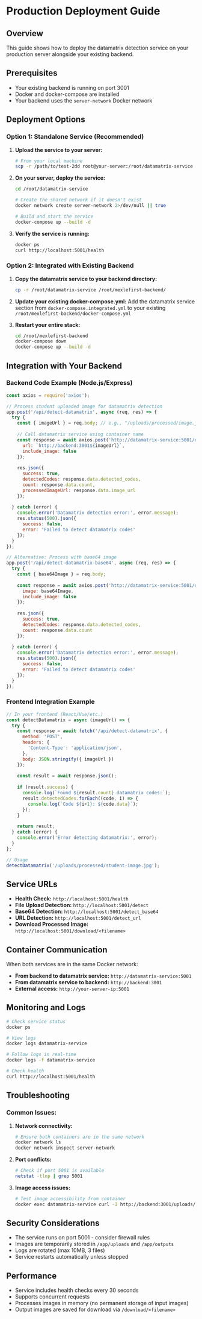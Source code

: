 # Production Deployment Guide

## Overview
This guide shows how to deploy the datamatrix detection service on your production server alongside your existing backend.

## Prerequisites
- Your existing backend is running on port 3001
- Docker and docker-compose are installed
- Your backend uses the `server-network` Docker network

## Deployment Options

### Option 1: Standalone Service (Recommended)

1. **Upload the service to your server:**
   ```bash
   # From your local machine
   scp -r /path/to/test-2dd root@your-server:/root/datamatrix-service
   ```

2. **On your server, deploy the service:**
   ```bash
   cd /root/datamatrix-service
   
   # Create the shared network if it doesn't exist
   docker network create server-network 2>/dev/null || true
   
   # Build and start the service
   docker-compose up --build -d
   ```

3. **Verify the service is running:**
   ```bash
   docker ps
   curl http://localhost:5001/health
   ```

### Option 2: Integrated with Existing Backend

1. **Copy the datamatrix service to your backend directory:**
   ```bash
   cp -r /root/datamatrix-service /root/mexlefirst-backend/
   ```

2. **Update your existing docker-compose.yml:**
   Add the datamatrix service section from `docker-compose.integrated.yml` to your existing `/root/mexlefirst-backend/docker-compose.yml`

3. **Restart your entire stack:**
   ```bash
   cd /root/mexlefirst-backend
   docker-compose down
   docker-compose up --build -d
   ```

## Integration with Your Backend

### Backend Code Example (Node.js/Express)

```javascript
const axios = require('axios');

// Process student uploaded image for datamatrix detection
app.post('/api/detect-datamatrix', async (req, res) => {
  try {
    const { imageUrl } = req.body; // e.g., "/uploads/processed/image.jpg"
    
    // Call datamatrix service using container name
    const response = await axios.post('http://datamatrix-service:5001/detect_url', {
      url: `http://backend:3001${imageUrl}`,
      include_image: false
    });
    
    res.json({
      success: true,
      detectedCodes: response.data.detected_codes,
      count: response.data.count,
      processedImageUrl: response.data.image_url
    });
    
  } catch (error) {
    console.error('Datamatrix detection error:', error.message);
    res.status(500).json({
      success: false,
      error: 'Failed to detect datamatrix codes'
    });
  }
});

// Alternative: Process with base64 image
app.post('/api/detect-datamatrix-base64', async (req, res) => {
  try {
    const { base64Image } = req.body;
    
    const response = await axios.post('http://datamatrix-service:5001/detect_base64', {
      image: base64Image,
      include_image: false
    });
    
    res.json({
      success: true,
      detectedCodes: response.data.detected_codes,
      count: response.data.count
    });
    
  } catch (error) {
    console.error('Datamatrix detection error:', error.message);
    res.status(500).json({
      success: false,
      error: 'Failed to detect datamatrix codes'
    });
  }
});
```

### Frontend Integration Example

```javascript
// In your frontend (React/Vue/etc.)
const detectDatamatrix = async (imageUrl) => {
  try {
    const response = await fetch('/api/detect-datamatrix', {
      method: 'POST',
      headers: {
        'Content-Type': 'application/json',
      },
      body: JSON.stringify({ imageUrl })
    });
    
    const result = await response.json();
    
    if (result.success) {
      console.log(`Found ${result.count} datamatrix codes:`);
      result.detectedCodes.forEach((code, i) => {
        console.log(`Code ${i+1}: ${code.data}`);
      });
    }
    
    return result;
  } catch (error) {
    console.error('Error detecting datamatrix:', error);
  }
};

// Usage
detectDatamatrix('/uploads/processed/student-image.jpg');
```

## Service URLs

- **Health Check:** `http://localhost:5001/health`
- **File Upload Detection:** `http://localhost:5001/detect`
- **Base64 Detection:** `http://localhost:5001/detect_base64`
- **URL Detection:** `http://localhost:5001/detect_url`
- **Download Processed Image:** `http://localhost:5001/download/<filename>`

## Container Communication

When both services are in the same Docker network:

- **From backend to datamatrix service:** `http://datamatrix-service:5001`
- **From datamatrix service to backend:** `http://backend:3001`
- **External access:** `http://your-server-ip:5001`

## Monitoring and Logs

```bash
# Check service status
docker ps

# View logs
docker logs datamatrix-service

# Follow logs in real-time
docker logs -f datamatrix-service

# Check health
curl http://localhost:5001/health
```

## Troubleshooting

### Common Issues:

1. **Network connectivity:**
   ```bash
   # Ensure both containers are in the same network
   docker network ls
   docker network inspect server-network
   ```

2. **Port conflicts:**
   ```bash
   # Check if port 5001 is available
   netstat -tlnp | grep 5001
   ```

3. **Image access issues:**
   ```bash
   # Test image accessibility from container
   docker exec datamatrix-service curl -I http://backend:3001/uploads/processed/test-image.jpg
   ```

## Security Considerations

- The service runs on port 5001 - consider firewall rules
- Images are temporarily stored in `/app/uploads` and `/app/outputs`
- Logs are rotated (max 10MB, 3 files)
- Service restarts automatically unless stopped

## Performance

- Service includes health checks every 30 seconds
- Supports concurrent requests
- Processes images in memory (no permanent storage of input images)
- Output images are saved for download via `/download/<filename>`